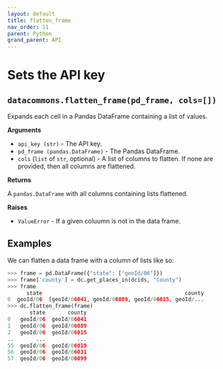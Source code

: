 ```yaml
---
layout: default
title: flatten_frame
nav_order: 11
parent: Python
grand_parent: API
---
```


# Sets the API key

## `datacommons.flatten_frame(pd_frame, cols=[])`

Expands each cell in a Pandas DataFrame containing a list of values.

**Arguments**

*   `api_key (str)` - The API key.
*   `pd_frame (pandas.DataFrame)` - The Pandas DataFrame.
*   `cols` (`list` of `str`, optional) - A list of columns to flatten. If none
      are provided, then all columns are flattened.

**Returns**

A `pandas.DataFrame` with all columns containing lists flattened.

**Raises**

*   `ValueError` - If a given coluumn is not in the data frame.

## Examples

We can flatten a data frame with a column of lists like so:

```python
>>> frame = pd.DataFrame({"state": ["geoId/06"]})
>>> frame['county'] = dc.get_places_in(dcids, "County")
>>> frame
      state                                             county
0  geoId/06  [geoId/06041, geoId/06089, geoId/06015, geoId/...
>>> dc.flatten_frame(frame)
       state       county
0   geoId/06  geoId/06041
1   geoId/06  geoId/06089
2   geoId/06  geoId/06015
..       ...          ...
55  geoId/06  geoId/06019
56  geoId/06  geoId/06031
57  geoId/06  geoId/06099
```

